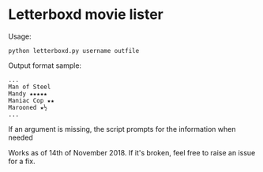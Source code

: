 # Letterboxd movie lister

Usage:

	python letterboxd.py username outfile
	
Output format sample:

	...
	Man of Steel
	Mandy ★★★★★
	Maniac Cop ★★
	Marooned ★½
	...
	
If an argument is missing, the script prompts for the information when needed

Works as of 14th of November 2018. If it's broken, feel free to raise an issue for a fix.
